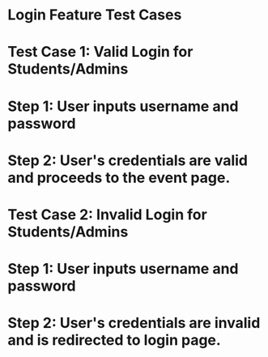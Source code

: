 # Login Feature Test Cases
# Test Case 1: Valid Login for Students/Admins
  # Step 1: User inputs username and password
  # Step 2: User's credentials are valid and proceeds to the event page.

# Test Case 2: Invalid Login for Students/Admins
  # Step 1: User inputs username and password
  # Step 2: User's credentials are invalid and is redirected to login page.
